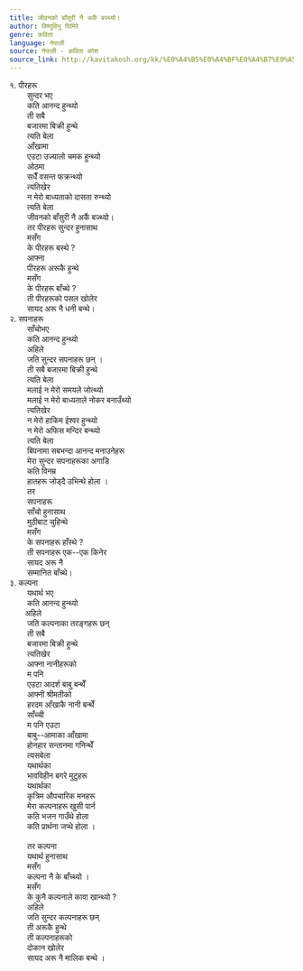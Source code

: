 ```yaml
---
title: जीवनको बाँसुरी नै अर्कै बज्थ्यो।
author: विष्णुविभु घिमिरे
genre: कविता
language: नेपाली
source: नेपाली - कविता कोश
source_link: http://kavitakosh.org/kk/%E0%A4%B5%E0%A4%BF%E0%A4%B7%E0%A5%8D%E0%A4%A3%E0%A5%81%E0%A4%B5%E0%A4%BF%E0%A4%AD%E0%A5%81_%E0%A4%98%E0%A4%BF%E0%A4%AE%E0%A4%BF%E0%A4%B0%E0%A5%87
---
```


१. पीरहरू  
        सुन्दर भए  
        कति आनन्द हुन्थ्यो  
        ती सबै  
        बजारमा बिक्री हुन्थे  
        त्यति बेला  
        आँखामा  
        एउटा उज्यालो चमक हुन्थ्यो  
        ओठमा  
        सधैँ वसन्त फक्रन्थ्यो  
        त्यतिखेर  
        न मेरो बाध्यताको दासता रुन्थ्यो  
        त्यति बेला  
        जीवनको बाँसुरी नै अर्कै बज्थ्यो।  
        तर पीरहरू सुन्दर हुनासाथ  
        मसँग  
        के पीरहरू बस्थे ?  
        आफ्ना  
        पीरहरू अरूकै हुन्थे  
        मसँग  
        के पीरहरू बाँच्थे ?  
        ती पीरहरूको पसल खोलेर  
        सायद अरू नै धनी बन्थे।  
२. सपनाहरू  
        साँचोभए  
        कति आनन्द हुन्थ्यो  
        अहिले  
        जति सुन्दर सपनाहरू छन् ।  
        ती सबै बजारमा बिक्री हुन्थे  
        त्यति बेला  
        मलाई न मेरो समयले जोत्थ्यो  
        मलाई न मेरो बाध्यताले नोकर बनाउँथ्यो  
        त्यतिखेर  
        न मेरो हाकिम ईश्वर हुन्थ्यो  
        न मेरो अफिस मन्दिर बन्थ्यो  
        त्यति बेला  
        बिपनामा सबभन्दा आनन्द मनाउनेहरू  
        मेरा सुन्दर सपनाहरूका अगाडि  
        कति विनम्र  
        हातहरू जोड्दै उभिन्थे होला ।  
        तर  
        सपनाहरू  
        साँचो हुनासाथ  
        मुठीबाट चुहिन्थे  
        मसँग  
        के सपनाहरू हाँस्थे ?  
        ती सपनाहरू एक--एक किनेर  
        सायद अरू नै  
        सम्मानित बाँच्थे।  
३. कल्पना  
        यथार्थ भए  
        कति आनन्द हुन्थ्यो  
       अहिले  
        जति कल्पनाका तरङ्गहरू छन्  
        ती सबै  
        बजारमा बिक्री हुन्थे  
        त्यतिखेर  
        आफ्ना नानीहरूको  
        म पनि  
        एउटा आदर्श बाबु बन्थेँ  
        आफ्नी श्रीमतीको  
        हरदम आँखाकै नानी बन्थेँ  
        साँच्ची  
        म पनि एउटा  
        बाबु--आमाका आँखामा  
        होनहार सन्तानमा गनिन्थेँ  
        त्यसबेला  
        यथार्थका  
        भावविहीन बगरे मुटुहरू  
        यथार्थका  
        कृत्रिम औपचारिक मनहरू  
        मेरा कल्पनाहरू खुसी पार्न  
        कति भजन गाउँथे होला  
        कति प्रार्थना जप्थे होला ।  
    
        तर कल्पना  
        यथार्थ हुनासाथ  
        मसँग  
        कल्पना नै के बाँच्थ्यो ।  
        मसँग  
        के कुनै कल्पनाले कावा खान्थ्यो ?  
        अहिले  
        जति सुन्दर कल्पनाहरू छन्  
        ती अरूकै हुन्थे  
        ती कल्पनाहरूको  
        दोकान खोलेर  
        सायद अरू नै मालिक बन्थे ।
